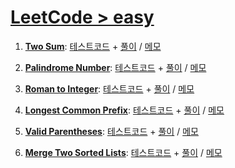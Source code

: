 # [LeetCode > easy](https://leetcode.com/problemset/?difficulty=EASY&page=1)

1. [**Two Sum**](https://leetcode.com/problems/two-sum/):
    [테스트코드](./1-Two-Sum/Two-Sum.spec.ts) +
    [풀이](./1-Two-Sum/Two-Sum.ts) / [메모](./1-Two-Sum/README.md)

2. [**Palindrome Number**](https://leetcode.com/problems/palindrome-number/):
    [테스트코드](./2-Palindrome-Number/Palindrome-Number.spec.ts) +
    [풀이](./2-Palindrome-Number/Palindrome-Number.ts) / [메모](./2-Palindrome-Number/README.md)

3. [**Roman to Integer**](https://leetcode.com/problems/roman-to-integer/):
    [테스트코드](./3-Roman-to-Integer/Roman-to-Integer.spec.ts) +
    [풀이](./3-Roman-to-Integer/Roman-to-Integer.ts) / [메모](./3-Roman-to-Integer/README.md)

4. [**Longest Common Prefix**](https://leetcode.com/problems/longest-common-prefix/):
    [테스트코드](./4-Longest-Common-Prefix/Longest-Common-Prefix.spec.ts) +
    [풀이](./4-Longest-Common-Prefix/Longest-Common-Prefix.ts) / [메모](./4-Longest-Common-Prefix/README.md)

5. [**Valid Parentheses**](https://leetcode.com/problems/valid-parentheses/):
    [테스트코드](./5-Valid-Parentheses/Valid-Parentheses.spec.ts) +
    [풀이](./5-Valid-Parentheses/Valid-Parentheses.ts) / [메모](./5-Valid-Parentheses/README.md)

6. [**Merge Two Sorted Lists**](https://leetcode.com/problems/merge-two-sorted-lists/):
    [테스트코드](./6-Merge-Two-Sorted-Lists/Merge-Two-Sorted-Lists.spec.ts) +
    [풀이](./6-Merge-Two-Sorted-Lists/Merge-Two-Sorted-Lists.ts) / [메모](./6-Merge-Two-Sorted-Lists/README.md)
